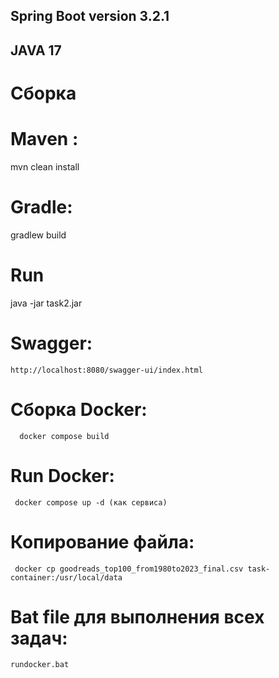 ## Spring Boot  version 3.2.1
## JAVA 17

# Сборка
  # Maven :
   mvn clean install
  # Gradle:
   gradlew build

# Run
   java -jar task2.jar  
# Swagger:  
    http://localhost:8080/swagger-ui/index.html 
  # Сборка Docker: 
      docker compose build  
  # Run Docker: 
     docker compose up -d (как сервиса)
  # Копирование файла: 
     docker cp goodreads_top100_from1980to2023_final.csv task-container:/usr/local/data

# Bat file для выполнения всех задач: 
    rundocker.bat